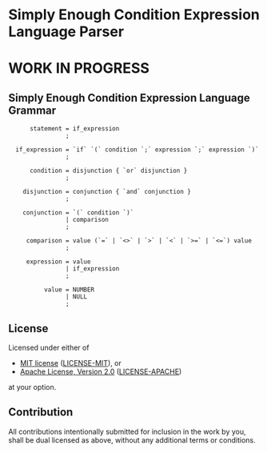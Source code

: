 # Simply Enough Condition Expression Language Parser

# WORK IN PROGRESS

## Simply Enough Condition Expression Language Grammar

```
      statement = if_expression
                ;
                
  if_expression = `if` `(` condition `;` expression `;` expression `)`
                ;
                
      condition = disjunction { `or` disjunction }
                ;
                
    disjunction = conjunction { `and` conjunction }
                ;
                
    conjunction = `(` condition `)`
                | comparison
                ;
                
     comparison = value (`=` | `<>` | `>` | `<` | `>=` | `<=`) value
                ;
                
     expression = value
                | if_expression
                ;
                
          value = NUMBER
                | NULL
                ;
```

## License

Licensed under either of

- [MIT license](https://opensource.org/licenses/MIT) ([LICENSE-MIT](LICENSE-MIT)), or
- [Apache License, Version 2.0](https://www.apache.org/licenses/LICENSE-2.0) ([LICENSE-APACHE](LICENSE-APACHE))

at your option.

## Contribution

All contributions intentionally submitted for inclusion in the work by you,
shall be dual licensed as above, without any additional terms or conditions.
